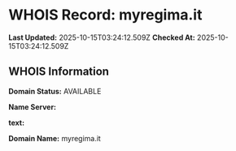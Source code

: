 # WHOIS Record: myregima.it

**Last Updated:** 2025-10-15T03:24:12.509Z
**Checked At:** 2025-10-15T03:24:12.509Z

## WHOIS Information

**Domain Status:** AVAILABLE

**Name Server:** 

**text:** 

**Domain Name:** myregima.it

